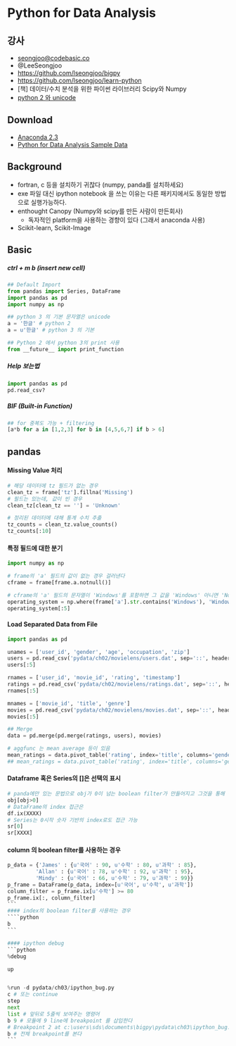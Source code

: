 
# Python for Data Analysis


## 강사
- seongjoo@codebasic.co
- @LeeSeongjoo
- https://github.com/lseongjoo/bigpy
- https://github.com/lseongjoo/learn-python
- [책] 데이터/수치 분석을 위한 파이썬 라이브러리 Scipy와 Numpy
- [python 2 와 unicode](http://www.slideshare.net/LeeSeongjoo/2-17395073?qid=11e1cabf-dda5-4f5d-9592-9157059653b3&v=qf1&b=&from_search=3)

## Download
- [Anaconda 2.3](http://continuum.io/)
- [Python for Data Analysis Sample Data](https://github.com/pydata/pydata-book)

## Background
- fortran, c 등을 설치하기 귀찮다 (numpy, panda를 설치하세요)
- exe 파일 대신 ipython notebook 을 쓰는 이유는 다른 패키지에서도 동일한 방법으로 실행가능하다.
- enthought Canopy (Numpy와 scipy를 만든 사람이 만든회사)
	- 독자적인 platform을 사용하는 경향이 있다 (그래서 anaconda 사용)
- Scikit-learn, Scikit-Image

## Basic

##### ctrl + m b (insert new cell)

```python
## Default Import
from pandas import Series, DataFrame
import pandas as pd
import numpy as np

## python 3 의 기본 문자열은 unicode
a = '한글' # python 2
a = u'한글' # python 3 의 기본

## Python 2 에서 python 3의 print 사용
from __future__ import print_function
```

##### Help 보는법
```python
import pandas as pd
pd.read_csv?
```

	


##### BIF (Built-in Function)
```python
## for 중복도 가능 + filtering
[a*b for a in [1,2,3] for b in [4,5,6,7] if b > 6]
```


## pandas

#### Missing Value 처리
```python
# 해당 데이터에 tz 필드가 없는 경우
clean_tz = frame['tz'].fillna('Missing')
# 필드는 있는데, 값이 빈 경우
clean_tz[clean_tz == ''] = 'Unknown'

# 정리된 데이터에 대해 통계 수치 추출
tz_counts = clean_tz.value_counts()
tz_counts[:10]
```

#### 특정 필드에 대한 분기
```python
import numpy as np

# frame의 'a' 필드의 값이 없는 경우 걸러낸다
cframe = frame[frame.a.notnull()]

# cframe의 'a' 필드의 문자열이 'Windows'를 포함하면 그 값을 'Windows' 아니면 'Not Windows'라고 함
operating_system = np.where(frame['a'].str.contains('Windows'), 'Windows', 'Not Windows')
operating_system[:5]
```

#### Load Separated Data from File
```python
import pandas as pd

unames = ['user_id', 'gender', 'age', 'occupation', 'zip']
users = pd.read_csv('pydata/ch02/movielens/users.dat', sep='::', header=None, names=unames, encoding='latin1')
users[:5]

rnames = ['user_id', 'movie_id', 'rating', 'timestamp']
ratings = pd.read_csv('pydata/ch02/movielens/ratings.dat', sep='::', header=None, names=rnames, encoding='latin1')
rnames[:5]

mnames = ['movie_id', 'title', 'genre']
movies = pd.read_csv('pydata/ch02/movielens/movies.dat', sep='::', header=None, names=mnames, encoding='latin1')
movies[:5]

## Merge
data = pd.merge(pd.merge(ratings, users), movies)

# aggfunc 는 mean average 등이 있음
mean_ratings = data.pivot_table('rating', index='title', columns='gender', aggfunc='mean')
## mean_ratings = data.pivot_table('rating', index='title', columns='gender', aggfunc=my_func) 도 가능
```

#### Dataframe 혹은 Series의 []은 선택의 표시
```python
# panda에만 있는 문법으로 obj가 0이 넘는 boolean filter가 만들어지고 그것을 통해 선택 됨
obj[obj>0] 
# DataFrame의 index 접근은
df.ix(XXXX)
# Series는 0시작 숫자 기반의 index로도 접근 가능 
sr[0]
sr[XXXX]
```

#### column 의 boolean filter를 사용하는 경우
````python
p_data = {'James' : {u'국어' : 90, u'수학' : 80, u'과학' : 85},
         'Allan' : {u'국어' : 78, u'수학' : 92, u'과학' : 95},
         'Mindy' : {u'국어' : 66, u'수학' : 79, u'과학' : 99}}
p_frame = DataFrame(p_data, index=[u'국어', u'수학', u'과학'])
column_filter = p_frame.ix[u'수학'] >= 80
p_frame.ix[:, column_filter]
```
#### index의 boolean filter를 사용하는 경우
````python
b
```

#### ipython debug
```python
%debug

up


%run -d pydata/ch03/ipython_bug.py
c # 또는 continue
step
next
list # 앞뒤로 5줄씩 보여주는 명령어
b 9 # 모듈에 9 line에 breakpoint 를 삽입한다
# Breakpoint 2 at c:\users\sds\documents\bigpy\pydata\ch03\ipython_bug.py:9
b # 전체 breakpoint를 본다
```

